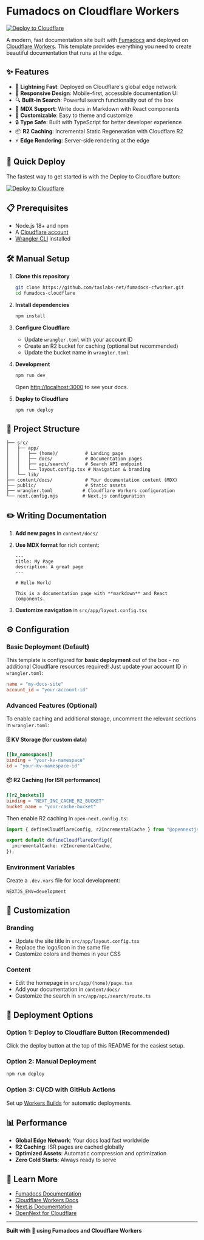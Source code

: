 # Fumadocs on Cloudflare Workers

[![Deploy to Cloudflare](https://deploy.workers.cloudflare.com/button)](https://deploy.workers.cloudflare.com/?url=https://github.com/taslabs-net/fumadocs-cfworker)

A modern, fast documentation site built with [Fumadocs](https://fumadocs.dev) and deployed on [Cloudflare Workers](https://workers.cloudflare.com). This template provides everything you need to create beautiful documentation that runs at the edge.

## ✨ Features

- 🚀 **Lightning Fast**: Deployed on Cloudflare's global edge network
- 📱 **Responsive Design**: Mobile-first, accessible documentation UI
- 🔍 **Built-in Search**: Powerful search functionality out of the box
- 📝 **MDX Support**: Write docs in Markdown with React components
- 🎨 **Customizable**: Easy to theme and customize
- 🔒 **Type Safe**: Built with TypeScript for better developer experience
- 📦 **R2 Caching**: Incremental Static Regeneration with Cloudflare R2
- ⚡ **Edge Rendering**: Server-side rendering at the edge

## 🚀 Quick Deploy

The fastest way to get started is with the Deploy to Cloudflare button:

[![Deploy to Cloudflare](https://deploy.workers.cloudflare.com/button)](https://deploy.workers.cloudflare.com/?url=https://github.com/taslabs-net/fumadocs-cfworker)

## 📋 Prerequisites

- Node.js 18+ and npm
- A [Cloudflare account](https://dash.cloudflare.com/sign-up)
- [Wrangler CLI](https://developers.cloudflare.com/workers/wrangler/install-and-update/) installed

## 🛠️ Manual Setup

1. **Clone this repository**
   ```bash
   git clone https://github.com/taslabs-net/fumadocs-cfworker.git
   cd fumadocs-cloudflare
   ```

2. **Install dependencies**
   ```bash
   npm install
   ```

3. **Configure Cloudflare**
   - Update `wrangler.toml` with your account ID
   - Create an R2 bucket for caching (optional but recommended)
   - Update the bucket name in `wrangler.toml`

4. **Development**
   ```bash
   npm run dev
   ```
   Open [http://localhost:3000](http://localhost:3000) to see your docs.

5. **Deploy to Cloudflare**
   ```bash
   npm run deploy
   ```

## 📁 Project Structure

```
├── src/
│   ├── app/
│   │   ├── (home)/          # Landing page
│   │   ├── docs/            # Documentation pages
│   │   ├── api/search/      # Search API endpoint
│   │   └── layout.config.tsx # Navigation & branding
│   └── lib/
├── content/docs/            # Your documentation content (MDX)
├── public/                  # Static assets
├── wrangler.toml           # Cloudflare Workers configuration
└── next.config.mjs         # Next.js configuration
```

## ✏️ Writing Documentation

1. **Add new pages** in `content/docs/`
2. **Use MDX format** for rich content:
   ```mdx
   ---
   title: My Page
   description: A great page
   ---
   
   # Hello World
   
   This is a documentation page with **markdown** and React components.
   ```

3. **Customize navigation** in `src/app/layout.config.tsx`

## ⚙️ Configuration

### Basic Deployment (Default)

This template is configured for **basic deployment** out of the box - no additional Cloudflare resources required! Just update your account ID in `wrangler.toml`:

```toml
name = "my-docs-site"
account_id = "your-account-id"
```

### Advanced Features (Optional)

To enable caching and additional storage, uncomment the relevant sections in `wrangler.toml`:

#### 🗄️ **KV Storage** (for custom data)
```toml
[[kv_namespaces]]
binding = "your-kv-namespace"
id = "your-kv-namespace-id"
```

#### 📦 **R2 Caching** (for ISR performance)
```toml
[[r2_buckets]]
binding = "NEXT_INC_CACHE_R2_BUCKET"
bucket_name = "your-cache-bucket"
```

Then enable R2 caching in `open-next.config.ts`:
```typescript
import { defineCloudflareConfig, r2IncrementalCache } from "@opennextjs/cloudflare";

export default defineCloudflareConfig({
  incrementalCache: r2IncrementalCache,
});
```

### Environment Variables

Create a `.dev.vars` file for local development:
```env
NEXTJS_ENV=development
```

## 🎨 Customization

### Branding
- Update the site title in `src/app/layout.config.tsx`
- Replace the logo/icon in the same file
- Customize colors and themes in your CSS

### Content
- Edit the homepage in `src/app/(home)/page.tsx`
- Add your documentation in `content/docs/`
- Customize the search in `src/app/api/search/route.ts`

## 🚀 Deployment Options

### Option 1: Deploy to Cloudflare Button (Recommended)
Click the deploy button at the top of this README for the easiest setup.

### Option 2: Manual Deployment
```bash
npm run deploy
```

### Option 3: CI/CD with GitHub Actions
Set up [Workers Builds](https://developers.cloudflare.com/workers/ci-cd/builds/) for automatic deployments.

## 📊 Performance

- **Global Edge Network**: Your docs load fast worldwide
- **R2 Caching**: ISR pages are cached globally
- **Optimized Assets**: Automatic compression and optimization
- **Zero Cold Starts**: Always ready to serve


## 📖 Learn More

- [Fumadocs Documentation](https://fumadocs.dev)
- [Cloudflare Workers Docs](https://developers.cloudflare.com/workers/)
- [Next.js Documentation](https://nextjs.org/docs)
- [OpenNext for Cloudflare](https://opennext.js.org/cloudflare)


---

**Built with 🧡 using Fumadocs and Cloudflare Workers**
